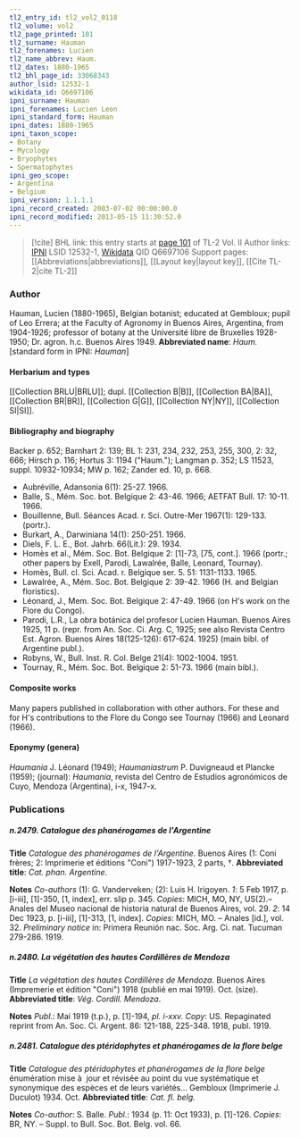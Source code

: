 ```yaml
---
tl2_entry_id: tl2_vol2_0118
tl2_volume: vol2
tl2_page_printed: 101
tl2_surname: Hauman
tl2_forenames: Lucien
tl2_name_abbrev: Haum.
tl2_dates: 1880-1965
tl2_bhl_page_id: 33068343
author_lsid: 12532-1
wikidata_id: Q6697106
ipni_surname: Hauman
ipni_forenames: Lucien Leon
ipni_standard_form: Hauman
ipni_dates: 1880-1965
ipni_taxon_scope: 
- Botany
- Mycology
- Bryophytes
- Spermatophytes
ipni_geo_scope: 
- Argentina
- Belgium
ipni_version: 1.1.1.1
ipni_record_created: 2003-07-02 00:00:00.0
ipni_record_modified: 2013-05-15 11:30:52.0
---
```


> [!cite] BHL link: this entry starts at [page 101](https://www.biodiversitylibrary.org/page/33068343) of TL-2 Vol. II
> Author links: [IPNI](https://www.ipni.org/a/12532-1) LSID 12532-1, [Wikidata](https://www.wikidata.org/wiki/Q6697106) QID Q6697106
> Support pages: [[Abbreviations|abbreviations]], [[Layout key|layout key]], [[Cite TL-2|cite TL-2]]

### Author

Hauman, Lucien (1880-1965), Belgian botanist; educated at Gembloux; pupil of Leo Errera; at the Faculty of Agronomy in Buenos Aires, Argentina, from 1904-1926; professor of botany at the Université libre de Bruxelles 1928-1950; Dr. agron. h.c. Buenos Aires 1949. 
**Abbreviated name**: *Haum.* \[standard form in IPNI: *Hauman*\]

#### Herbarium and types

[[Collection BRLU|BRLU]]; dupl. [[Collection B|B]], [[Collection BA|BA]], [[Collection BR|BR]], [[Collection G|G]], [[Collection NY|NY]], [[Collection SI|SI]].

#### Bibliography and biography

Backer p. 652; Barnhart 2: 139; BL 1: 231, 234, 232, 253, 255, 300, 2: 32, 666; Hirsch p. 116; Hortus 3: 1194 ("Haum."); Langman p. 352; LS 11523, suppl. 10932-10934; MW p. 162; Zander ed. 10, p. 668.
- Aubréville, Adansonia 6(1): 25-27. 1966.
- Balle, S., Mém. Soc. bot. Belgique 2: 43-46. 1966; AETFAT Bull. 17: 10-11. 1966.
- Bouillenne, Bull. Séances Acad. r. Sci. Outre-Mer 1967(1): 129-133. (portr.).
- Burkart, A., Darwiniana 14(1): 250-251. 1966.
- Diels, F. L. E., Bot. Jahrb. 66(Lit.): 29. 1934.
- Homès et al., Mém. Soc. Bot. Belgique 2: \[1\]-73, \[75, cont.\]. 1966 (portr.; other papers by Exell, Parodi, Lawalrée, Balle, Leonard, Tournay).
- Homès, Bull. cl. Sci. Acad. r. Belgique ser. 5. 51: 1131-1133. 1965.
- Lawalrée, A., Mém. Soc. Bot. Belgique 2: 39-42. 1966 (H. and Belgian floristics).
- Léonard, J., Mem. Soc. Bot. Belgique 2: 47-49. 1966 (on H's work on the Flore du Congo).
- Parodi, L.R., La obra botánica del profesor Lucien Hauman. Buenos Aires 1925, 11 p. (repr. from An. Soc. Ci. Arg. C, 1925; see also Revista Centro Est. Agron. Buenos Aires 18(125-126): 617-624. 1925) (main bibl. of Argentine publ.).
- Robyns, W., Bull. Inst. R. Col. Belge 21(4): 1002-1004. 1951.
- Tournay, R., Mém. Soc. Bot. Belgique 2: 51-73. 1966 (main bibl.).

#### Composite works

Many papers published in collaboration with other authors. For these and for H's contributions to the Flore du Congo see Tournay (1966) and Leonard (1966).

#### Eponymy (genera)

*Haumania* J. Léonard (1949); *Haumaniastrum* P. Duvigneaud et Plancke (1959); (journal): *Haumania*, revista del Centro de Estudios agronómicos de Cuyo, Mendoza (Argentina), i-x, 1947-x.

### Publications

##### n.2479. Catalogue des phanérogames de l'Argentine

**Title**
*Catalogue des phanérogames de l'Argentine*. Buenos Aires (1: Coni frères; 2: Imprimerie et éditions "Coni") 1917-1923, 2 parts, †.
**Abbreviated title**: *Cat. phan. Argentine*.

**Notes**
*Co-authors* (1): G. Vanderveken; (2): Luis H. Irigoyen.
*1*: 5 Feb 1917, p. \[i-iii\], \[1\]-350, \[1, index\], err. slip p. 345. *Copies*: MICH, MO, NY, US(2).– Anales del Museo nacional de historia natural de Buenos Aires, vol. 29.
*2*: 14 Dec 1923, p. \[i-iii\], \[1\]-313, \[1, index\]. *Copies*: MICH, MO. – Anales \[id.\], vol. 32.
*Preliminary notice* in: Primera Reunión nac. Soc. Arg. Ci. nat. Tucuman 279-286. 1919.

##### n.2480. La végétation des hautes Cordillères de Mendoza

**Title**
*La végétation des hautes Cordillères de Mendoza*. Buenos Aires (Impremerie et édition "Coni") 1918 (publié en mai 1919). Oct. (size).
**Abbreviated title**: *Vég. Cordill. Mendoza*.

**Notes**
*Publ*.: Mai 1919 (t.p.), p. \[1\]-194, *pl. i-xxv. Copy*: US. Repaginated reprint from An. Soc. Ci. Argent. 86: 121-188, 225-348. 1918, publ. 1919.

##### n.2481. Catalogue des ptéridophytes et phanérogames de la flore belge

**Title**
*Catalogue des ptéridophytes et phanérogames de la flore belge* énumération mise à  jour et révisée au point du vue systématique et synonymique des espèces et de leurs variétés... Gembloux (Imprimerie J. Duculot) 1934. Oct.
**Abbreviated title**: *Cat. fl. belg.*

**Notes**
*Co-author*: S. Balle.
*Publ*.: 1934 (p. 11: Oct 1933), p. \[1\]-126. *Copies*: BR, NY. – Suppl. to Bull. Soc. Bot. Belg. vol. 66.

